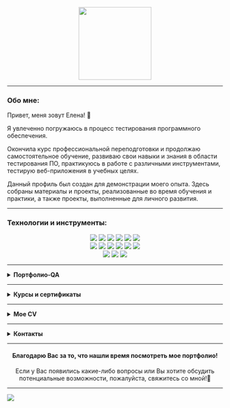 <div id="header" align="center">
   <img src="https://github.com/Elena-Belova/Elena-Belova/assets/148638077/af36a957-fbe1-47ac-90ed-40efb69d91ba" height="170" />
</div>

<hr>

### **Обо мне:**
Привет, меня зовут Елена! 👋 

Я увлеченно погружаюсь в процесс тестирования программного обеспечения. 

Окончила курс профессиональной переподготовки и продолжаю самостоятельное обучение, развиваю свои навыки и знания в области тестирования ПО, практикуюсь в работе с различными инструментами, тестирую веб-приложения в учебных целях.

Данный профиль был создан для демонстрации моего опыта. 
Здесь собраны материалы и проекты, реализованные во время обучения и практики, а также проекты, выполненные для личного развития.

<hr>

### **Технологии и инструменты:**

<div align="center"> 
<img src="https://img.shields.io/badge/github-181717?style=for-the-badge&logo=github&logoColor=white"/> <img src="https://img.shields.io/badge/draw.io-F08705?style=for-the-badge&logo=diagramsdotnet&logoColor=white"/> <img src="https://img.shields.io/badge/Xmind-FF4500?style=for-the-badge&logo=Xmind&logoColor=white"/> <img src="https://img.shields.io/badge/miro-FFD700?style=for-the-badge&logo=miro&logoColor=050038"/> <img src="https://img.shields.io/badge/TestRail-65C179?style=for-the-badge&logo=testrail&logoColor=white"/> <img src="https://img.shields.io/badge/jira-0052CC?style=for-the-badge&logo=jira&logoColor=white"/> <br> <img src="https://img.shields.io/badge/postman-FF6C37?style=for-the-badge&logo=postman&logoColor=white"/> <img src="https://img.shields.io/badge/DevTools-4285F4?style=for-the-badge&logo=googlechrome&logoColor=white"/> <img src="https://img.shields.io/badge/swagger-7CFC00?style=for-the-badge&logo=swagger&logoColor=000000"/>  <img src="https://img.shields.io/badge/mysql-4479A1?style=for-the-badge&logo=mysql&logoColor=white"/> <img src="https://img.shields.io/badge/postgresql-%23316192?style=for-the-badge&logo=postgresql&logoColor=white"/> <img src="https://img.shields.io/badge/html-E34F26?style=for-the-badge&logo=html5&logoColor=white"/><br>
<img src="https://img.shields.io/badge/python-3776AB?style=for-the-badge&logo=python&logoColor=ffdd54"/> <img src="https://img.shields.io/badge/pytest-000000?style=for-the-badge&logo=pytest&logoColor=0A9EDC"/> <img src="https://img.shields.io/badge/selenium-43B02A?style=for-the-badge&logo=selenium&logoColor=white"/>
</div>

<hr>

<details>
<summary><b>Портфолио-QA</b></summary>
<br>

<kbd>&#8594;</kbd> [Тестовая документация](https://github.com/Elena-Belova/Test-Documentation)
<pre> Тест-план | Чек-листы | Тест-Кейсы | Баг-репорты | Отчет по тестированию | TestRail | JIRA </pre>

<kbd>&#8594;</kbd> [Проектирование тестов](https://github.com/Elena-Belova/Test-Design)
<pre> Тест-дизайн | Классы эквивалентности | Граничные значения | Доменный анализ 
 Таблицы и диаграммы | Pairwise | Use Case </pre>

<kbd>&#8594;</kbd> [Работа с требованиями](https://github.com/Elena-Belova/Working-with-requirements)
<pre> Тестирование | Декомпозиция | MindMap | Use Case | User Story Mapping | Example Mapping </pre>

<kbd>&#8594;</kbd> [Тестирование веб-приложений](https://github.com/Elena-Belova/Project-Pet-Home)
<pre>  Проект "Дом Питомца" | Функциональное | UI | Кроссбраузерное | Кроссплатформенное </pre>

<kbd>&#8594;</kbd> [Тестирование API](https://github.com/Elena-Belova/API-Testing)
<pre> REST API | Postman | Swagger | DevTools | JSON </pre>

<kbd>&#8594;</kbd> [БД SQL](https://github.com/Elena-Belova/SQL)
<pre> SQL | MySQL | PostgreSQL | phpMyAdmin | pgAdmin | DBeaver </pre>

<hr>

### Основы автоматизации тестирования

<kbd>&#8594;</kbd> [Автоматизация тестирования GUI](https://github.com/Elena-Belova/Project-Rostelecom)
<pre> Проект "Ростелеком" | Python | PyTest | Selenium | PageObject </pre>

<kbd>&#8594;</kbd> [Автоматизация тестирования REST API](https://github.com/Elena-Belova/Autotesting-REST-API-PetFriends)
<pre> Проект "Pet Friends" | REST API | Python | PyTest | Requests </pre>

</details>

<hr>

<details>
<summary><b>Курсы и сертификаты</b></summary>
<br>
  
- [X] "Инженер по ручному тестированию" (SkillFactory)
- [X] "Тестировщик-автоматизатор на Python" (SkillFactory)
- [X] "Техники Тест Дизайна для тестировщиков" (Stepik)
- [X] "Тестирование ПО: Postman для тестирования API" (Stepik)
- [X] "Основы SQL для программистов" (SkillFactory)
- [X] "Интерактивный тренажер по SQL" (Stepik)

 [Диплом о профессиональной переподготовкe](https://drive.google.com/file/d/1aAA7JftYgCeMLadEWwo6RWiOtNtuqSbK/view?usp=drive_link), [Manual](https://drive.google.com/file/d/1tP7Q5sAXHkp53ote14cCiqGZlUgStSe3/view?usp=drive_link)<br>
 [Сертификаты Stepik: SQL](https://drive.google.com/file/d/1e5UPqJSdpIWKjToEAiFpQNBJYsv8LJQj/view?usp=drive_link), [Postman](https://drive.google.com/file/d/1mRCXeQSVo5M8CwObADLLsN6SSXENrHA0/view?usp=drive_link), [Тест-Дизайн](https://drive.google.com/file/d/1Dri6Xkr_RCPw4gIfTeK3k3-YatYO4Saa/view?usp=drive_link)
</details>

<hr>

<details>
<summary><b>Мое CV</b></summary>
<br>

[Резюме](https://drive.google.com/file/d/1TKqC4rJTeAkB4q6oj_GPEecRnc3AzfSQ/view?usp=sharing)

</details>

<hr>

<details>
<summary><b>Контакты</b></summary>
<br>

[![email](https://img.shields.io/badge/mail-005FF9?style=flat&logo=maildotru&logoColor=F4C51C)](mailto:qa.elena_belova@mail.ru) [![gmail](https://img.shields.io/badge/gmail-red?style=flat&logo=gmail&logoColor=white)](mailto:qa.elena.belova@gmail.com)
[![telegram](https://img.shields.io/badge/telegram-26A5E4?style=flat&logo=telegram&logoColor=white)](https://t.me/ElenaBelovaV)

</details>

<hr>

<h4 align="center">Благодарю Вас за то, что нашли время посмотреть мое портфолио!</h4>
<p align="center">Если у Вас появились какие-либо вопросы или Вы хотите обсудить потенциальные возможности, пожалуйста, свяжитесь со мной!🤝</p> 
<hr>

![](https://komarev.com/ghpvc/?username=Elena-Belova&style=flat&color=lightgrey)

